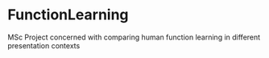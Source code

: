 # FunctionLearning
MSc Project concerned with comparing human function learning in different presentation contexts 
